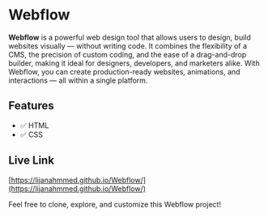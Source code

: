 # Webflow

**Webflow** is a powerful web design tool that allows users to design, build websites visually — without writing code. It combines the flexibility of a CMS, the precision of custom coding, and the ease of a drag-and-drop builder, making it ideal for designers, developers, and marketers alike. With Webflow, you can create production-ready websites, animations, and interactions — all within a single platform.

## Features

- ✅ HTML
- ✅ CSS

## Live Link

[https://lijanahmmed.github.io/Webflow/](https://lijanahmmed.github.io/Webflow/)



Feel free to clone, explore, and customize this Webflow project!
